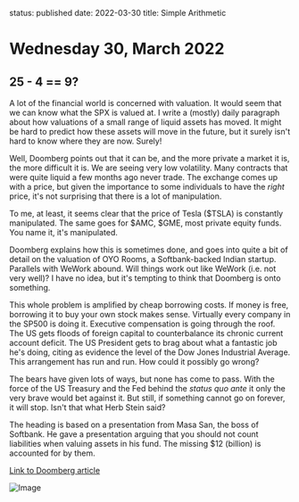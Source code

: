 status: published
date: 2022-03-30
title: Simple Arithmetic

# Wednesday 30, March 2022

## 25 - 4 == 9?

A lot of the financial world is concerned with valuation.
It would seem that we can know what the SPX is valued at.
I write a (mostly) daily paragraph about how valuations of a small range of liquid assets has moved.
It might be hard to predict how these assets will move in the future, but it surely isn't hard to know where they are now. 
Surely!

Well, Doomberg points out that it can be, and the more private a market it is, the more difficult it is.
We are seeing very low volatility. Many contracts that were quite liquid a few months ago never trade.
The exchange comes up with a price, but given the importance to some individuals to have the _right_ price, it's not surprising that there is a lot of manipulation.

To me, at least, it seems clear that the price of Tesla ($TSLA) is constantly manipulated. 
The same goes for $AMC, $GME, most private equity funds. You name it, it's manipulated.

Doomberg explains how this is sometimes done, and goes into quite a bit of detail on the valuation of OYO Rooms, a Softbank-backed Indian startup. Parallels with WeWork abound. Will things work out like WeWork (i.e. not very well)?
I have no idea, but it's tempting to think that Doomberg is onto something.

This whole problem is amplified by cheap borrowing costs. If money is free, borrowing it to buy your own stock makes sense. 
Virtually every company in the SP500 is doing it. Executive compensation is going through the roof. 
The US gets floods of foreign capital to counterbalance its chronic current account deficit.
The US President gets to brag about what a fantastic job he's doing, citing as evidence the level of the Dow Jones Industrial Average. This arrangement has run and run. How could it possibly go wrong?

The bears have given lots of ways, but none has come to pass. With the force of the US Treasury and the Fed behind the _status quo ante_ it only the very brave would bet against it. But still, if something cannot go on forever, it will stop. Isn't that what Herb Stein said?

The heading is based on a presentation from Masa San, the boss of Softbank.
He gave a presentation arguing that you should not count liabilities when valuing assets in his fund. The missing $12 (billion) is accounted for by them.

[Link to Doomberg article](https://doomberg.substack.com/p/crouching-tiger-hidden-problems?r=nmbt&s=r&utm_campaign=post&utm_medium=email)

![Image](https://cdn.substack.com/image/fetch/w_1272,c_limit,f_auto,q_auto:good,fl_progressive:steep/https%3A%2F%2Fbucketeer-e05bbc84-baa3-437e-9518-adb32be77984.s3.amazonaws.com%2Fpublic%2Fimages%2Ff23d8144-8f7e-408e-9263-655677bf7fb0_1200x799.jpeg)